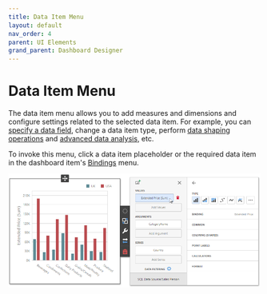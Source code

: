 ```yaml
---
title: Data Item Menu
layout: default
nav_order: 4
parent: UI Elements
grand_parent: Dashboard Designer
---
```

# Data Item Menu
The data item menu allows you to add measures and dimensions and configure settings related to the selected data item. For example, you can [specify a data field](../bind-dashboard-items-to-data.md), change a data item type, perform [data shaping operations](../data-shaping.md) and [advanced data analysis](../data-analysis.md), etc.

To invoke this menu, click a data item placeholder or the required data item in the dashboard item's [Bindings](dashboard-item-menu.md) menu.

![wdd-data-item-menu](/assets/images/dashboards/img125907.png)
